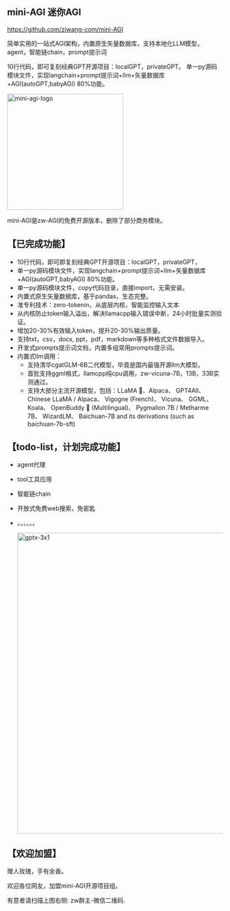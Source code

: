 ## mini-AGI 迷你AGI
https://github.com/ziwang-com/mini-AGI

简单实用的一站式AGI架构，内置原生矢量数据库，支持本地化LLM模型，agent，智能链chain，prompt提示词

10行代码，即可复刻经典GPT开源项目：localGPT，privateGPT。
单一py源码模块文件，实现langchain+prompt提示词+llm+矢量数据库+AGI(autoGPT,babyAGI) 80%功能。




<img width="271" alt="mini-agi-logo" src="https://github.com/ziwang-com/miniAGI/assets/11691791/b1f9f547-205c-4c17-8f21-3ff834874ef0">


mini-AGI是zw-AGI的免费开源版本，删除了部分商务模块。
## 【已完成功能】
* 10行代码，即可即复刻经典GPT开源项目：localGPT，privateGPT，
* 单一py源码模块文件，实现langchain+prompt提示词+llm+矢量数据库+AGI(autoGPT,babyAGI) 80%功能。
* 单一py源码模块文件，copy代码目录，直接import，无需安装。
* 内置式原生矢量数据库，基于pandas，生态完整。
* 准专利技术：zero-tokenin，从底层内核，智能监控输入文本
* 从内核防止token输入溢出，解决llamacpp输入错误中断，24小时批量实测验证。
* 增加20-30%有效输入token，提升20-30%输出质量。
* 支持txt，csv，docx, ppt，pdf，markdown等多种格式文件数据导入。
* 开发式prompts提示词文档，内置多组常用prompts提示词。
* 内置式llm调用：
  * 支持清华cgatGLM-6B二代模型，毕竟是国内最强开源llm大模型。
  * 首批支持ggml格式，llamcpp纯cpu调用，zw-vicuna-7B，13B，33B实测通过。
  * 支持大部分主流开源模型，包括：LLaMA 🦙、Alpaca、 GPT4All、 Chinese LLaMA / Alpaca、 Vigogne (French)、 Vicuna、 GGML、Koala、 OpenBuddy 🐶 (Multilingual)、 Pygmalion 7B / Metharme 7B、 WizardLM、 Baichuan-7B and its derivations (such as baichuan-7b-sft)

## 【todo-list，计划完成功能】
* agent代理
* tool工具应用
* 智能链chain
* 开放式免费web搜索，免密匙
* 。。。。。。


  <img width="702" alt="gptx-3x1" src="https://github.com/ziwang-com/miniAGI/assets/11691791/1ac6ffbe-5b93-436c-9a4d-f54a02e6b62c">

## 【欢迎加盟】
赠人玫瑰，手有余香。

欢迎各位网友，加盟mini-AGI开源项目组。

有意者请扫描上图右侧: zw群主-微信二维码.


